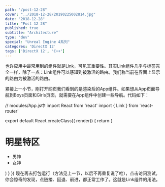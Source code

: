 ```yaml
---
path: "/post-12-28"
cover: "../2018-12-28/20190225002814.jpg"
date: "2018-12-28"
title: "Post 12 28"
published: true
subtitle: "Architecture"
type: "dev"
special: "Unreal Engine 4系列"
categores: 'DirectX 12'
tags: ['DirectX 12', 'C++']
---
```


也许应用中最常用到的组件就是Link，可见其重要性。其实Link组件几乎与<a>标签完全一样，除了一点：Link组件可以感知到被激活的路由。我们称当前在界面上显示的路由为被激活的路由。

紧接上一小节，刚打开网页我们看到的是渲染后的App组件。如果想从App页面导航到Boys页面和Girls页面，就需要在App组件中创建一些导航。代码如下：

// modules/App.js中
import React from 'react'
import { Link } from 'react-router'

export default React.createClass({
  render() {
    return (
      <div>
        <h1>明星特区</h1>
        <ul role="nav">
          <li><Link to="/boys">男神</Link></li>
          <li><Link to="/girls">女神</Link></li>
        </ul>
      </div>
    )
  }
})
现在再去打包运行（方法见上一节，以后不再重复说了哈），点击访问测试，你会惊奇的发现，点链接、回退、前进，都正常工作了。这就是Link组件的用法。
